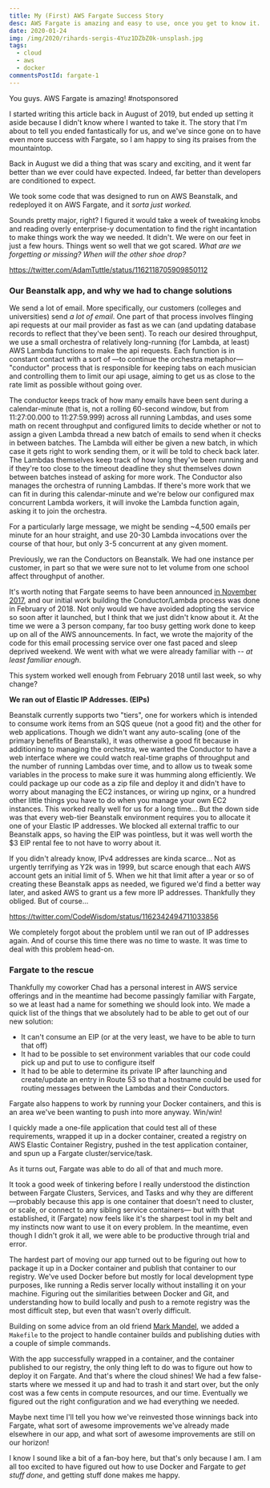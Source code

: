 ```yaml
---
title: My (First) AWS Fargate Success Story
desc: AWS Fargate is amazing and easy to use, once you get to know it.
date: 2020-01-24
img: /img/2020/rihards-sergis-4Yuz1DZbZ0k-unsplash.jpg
tags:
  - cloud
  - aws
  - docker
commentsPostId: fargate-1
---
```


You guys. AWS Fargate is amazing! #notsponsored

I started writing this article back in August of 2019, but ended up setting it aside because I didn't know where I wanted to take it. The story that I'm about to tell you ended fantastically for us, and we've since gone on to have even more success with Fargate, so I am happy to sing its praises from the mountaintop.

Back in August we did a thing that was scary and exciting, and it went far better than we ever could have expected. Indeed, far better than developers are conditioned to expect.

We took some code that was designed to run on AWS Beanstalk, and redeployed it on AWS Fargate, and it _sorta just worked._

Sounds pretty major, right? I figured it would take a week of tweaking knobs and reading overly enterprise-y documentation to find the right incantation to make things work the way we needed. It didn't. We were on our feet in just a few hours. Things went so well that we got scared. _What are we forgetting or missing? When will the other shoe drop?_

https://twitter.com/AdamTuttle/status/1162118705909850112

### Our Beanstalk app, and why we had to change solutions

We send a lot of email. More specifically, our customers (colleges and universities) send _a lot of email_. One part of that process involves flinging api requests at our mail provider as fast as we can (and updating database records to reflect that they've been sent). To reach our desired throughput, we use a small orchestra of relatively long-running (for Lambda, at least) AWS Lambda functions to make the api requests. Each function is in constant contact with a sort of &mdash;to continue the orchestra metaphor&mdash; "conductor" process that is responsible for keeping tabs on each musician and controlling them to limit our api usage, aiming to get us as close to the rate limit as possible without going over.

The conductor keeps track of how many emails have been sent during a calendar-minute (that is, not a rolling 60-second window, but from 11:27:00.000 to 11:27:59.999) across all running Lambdas, and uses some math on recent throughput and configured limits to decide whether or not to assign a given Lambda thread a new batch of emails to send when it checks in between batches. The Lambda will either be given a new batch, in which case it gets right to work sending them, or it will be told to check back later. The Lambdas themselves keep track of how long they've been running and if they're too close to the timeout deadline they shut themselves down between batches instead of asking for more work. The Conductor also manages the orchestra of running Lambdas. If there's more work that we can fit in during this calendar-minute and we're below our configured max concurrent Lambda workers, it will invoke the Lambda function again, asking it to join the orchestra.

For a particularly large message, we might be sending ~4,500 emails per minute for an hour straight, and use 20-30 Lambda invocations over the course of that hour, but only 3-5 concurrent at any given moment.

Previously, we ran the Conductors on Beanstalk. We had one instance per customer, in part so that we were sure not to let volume from one school affect throughput of another.

It's worth noting that Fargate seems to have been announced [in November 2017][fargate-announcement], and our initial work building the Conductor/Lambda process was done in February of 2018. Not only would we have avoided adopting the service so soon after it launched, but I think that we just didn't know about it. At the time we were a 3 person company, far too busy getting work done to keep up on all of the AWS announcements. In fact, we wrote the majority of the code for this email processing service over one fast paced and sleep deprived weekend. We went with what we were already familiar with -- _at least familiar enough_.

This system worked well enough from February 2018 until last week, so why change?

**We ran out of Elastic IP Addresses. (EIPs)**

Beanstalk currently supports two "tiers", one for workers which is intended to consume work items from an SQS queue (not a good fit) and the other for web applications. Though we didn't want any auto-scaling (one of the primary benefits of Beanstalk), it was otherwise a good fit because in additioning to managing the orchestra, we wanted the Conductor to have a web interface where we could watch real-time graphs of throughput and the number of running Lambdas over time, and to allow us to tweak some variables in the process to make sure it was humming along efficiently. We could package up our code as a zip file and deploy it and didn't have to worry about managing the EC2 instances, or wiring up nginx, or a hundred other little things you have to do when you manage your own EC2 instances. This worked really well for us for a long time... But the down side was that every web-tier Beanstalk environment requires you to allocate it one of your Elastic IP addresses. We blocked all external traffic to our Beanstalk apps, so having the EIP was pointless, but it was well worth the $3 EIP rental fee to not have to worry about it.

If you didn't already know, IPv4 addresses are kinda scarce... Not as urgently terrifying as Y2k was in 1999, but scarce enough that each AWS account gets an initial limit of 5. When we hit that limit after a year or so of creating these Beanstalk apps as needed, we figured we'd find a better way later, and asked AWS to grant us a few more IP addresses. Thankfully they obliged. But of course...

https://twitter.com/CodeWisdom/status/1162342494711033856

We completely forgot about the problem until we ran out of IP addresses again. And of course this time there was no time to waste. It was time to deal with this problem head-on.

### Fargate to the rescue

Thankfully my coworker Chad has a personal interest in AWS service offerings and in the meantime had become passingly familiar with Fargate, so we at least had a name for something we should look into. We made a quick list of the things that we absolutely had to be able to get out of our new solution:

- It can't consume an EIP (or at the very least, we have to be able to turn that off)
- It had to be possible to set environment variables that our code could pick up and put to use to configure itself
- It had to be able to determine its private IP after launching and create/update an entry in Route 53 so that a hostname could be used for routing messages between the Lambdas and their Conductors.

Fargate also happens to work by running your Docker containers, and this is an area we've been wanting to push into more anyway. Win/win!

I quickly made a one-file application that could test all of these requirements, wrapped it up in a docker container, created a registry on AWS Elastic Container Registry, pushed in the test application container, and spun up a Fargate cluster/service/task.

As it turns out, Fargate was able to do all of that and much more.

It took a good week of tinkering before I really understood the distinction between Fargate Clusters, Services, and Tasks and why they are different &mdash;probably because this app is one container that doesn't need to cluster, or scale, or connect to any sibling service containers&mdash; but with that established, it (Fargate) now feels like it's the sharpest tool in my belt and my instincts now want to use it on every problem. In the meantime, even though I didn't grok it all, we were able to be productive through trial and error.

The hardest part of moving our app turned out to be figuring out how to package it up in a Docker container and publish that container to our registry. We've used Docker before but mostly for local development type purposes, like running a Redis server locally without installing it on your machine. Figuring out the similarities between Docker and Git, and understanding how to build locally and push to a remote registry was the most difficult step, but even that wasn't overly difficult.

Building on some advice from an old friend [Mark Mandel](https://twitter.com/neurotic), we added a `Makefile` to the project to handle container builds and publishing duties with a couple of simple commands.

With the app successfully wrapped in a container, and the container published to our registry, the only thing left to do was to figure out how to deploy it on Fargate. And that's where the cloud shines! We had a few false-starts where we messed it up and had to trash it and start over, but the only cost was a few cents in compute resources, and our time. Eventually we figured out the right configuration and we had everything we needed.

Maybe next time I'll tell you how we've reinvested those winnings back into Fargate, what sort of awesome improvements we've already made elsewhere in our app, and what sort of awesome improvements are still on our horizon!

I know I sound like a bit of a fan-boy here, but that's only because I am. I am all too excited to have figured out how to use Docker and Fargate to _get stuff done_, and getting stuff done makes me happy.

[fargate-announcement]: https://aws.amazon.com/blogs/aws/aws-fargate/

